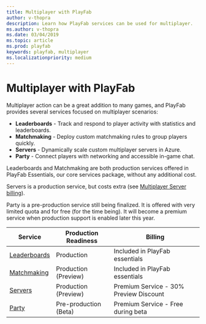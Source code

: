 ```yaml
---
title: Multiplayer with PlayFab
author: v-thopra
description: Learn how PlayFab services can be used for multiplayer.
ms.author: v-thopra
ms.date: 03/04/2019
ms.topic: article
ms.prod: playfab
keywords: playfab, multiplayer
ms.localizationpriority: medium
---
```


# Multiplayer with PlayFab

Multiplayer action can be a great addition to many games, and PlayFab provides several services focused on multiplayer scenarios:

- **Leaderboards** - Track and respond to player activity with statistics and leaderboards.
- **Matchmaking** - Deploy custom matchmaking rules to group players quickly.
- **Servers** - Dynamically scale custom multiplayer servers in Azure.
- **Party** - Connect players with networking and accessible in-game chat.

Leaderboards and Matchmaking are both production services offered in PlayFab Essentials, our core services package, without any additional cost.

Servers is a production service, but costs extra (see [Multiplayer Server billing](./servers/billing-for-thunderhead.md)).

Party is a pre-production service still being finalized. It is offered with very limited quota and for free (for the time being). It will become a premium service when production support is enabled later this year.

|Service|Production Readiness|Billing|
|--|--|--|
|[Leaderboards](../social/tournaments-leaderboards/using-resettable-statistics-and-leaderboards.md)|Production|Included in PlayFab essentials|
|[Matchmaking](./matchmaking/index.md)|Production (Preview)|Included in PlayFab essentials|
|[Servers](./servers/index.md)|Production (Preview)|Premium Service - 30% Preview Discount|
|[Party](./networking/index.md)|Pre-production (Beta)|Premium Service - Free during beta|
